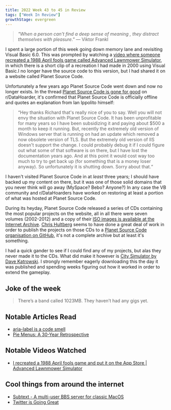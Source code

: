 ```yaml
---
title: 2022 Week 43 to 45 in Review
tags: ["Week In Review"]
growthStage: evergreen
---
```


> _"When a person can't find a deep sense of meaning , they distract themselves with pleasure."_
> — Viktor Frankl

I spent a large portion of this week going down memory lane and revisiting Visual Basic 6.0. This was prompted by watching a [video where someone recreated a 1988 April fools game called Advanced Lawnmower Simulator](https://www.youtube.com/watch?v=_UrYkTxayk0), in which there is a short clip of a recreation I had made in 2000 using Visual Basic.I no longer have the source code to this version, but I had shared it on a website called Planet Source Code.

Unfortunately a few years ago Planet Source Code went down and now no longer exists. In the thread [Planet Source Code is gone for good](https://www.reddit.com/r/DataHoarder/comments/if0sft/planet_source_code_is_gone_for_good/) on r/DataHoarder, it's confirmed that Planet Source Code is officially offline and quotes an explanation from Ian Ippolito himself:

> “Hey thanks Richard that's really nice of you to say. Well you will not envy the situation with Planet Source Code. It has been unprofitable for many years so I have been subsidizing it and paying about $500 a month to keep it running. But, recently the extremely old version of Windows server that is running on had an update which removed a now obsolete version of TLS. But the extremely old version of IIS doesn't support the change. I could probably debug it if I could figure out what some of that software is on there, but I have lost the documentation years ago. And at this point it would cost way too much to try to get back up (for something that is a money loser anyway). So unfortunately it is shutting down. Sorry about that.“

I haven't visited Planet Source Code in at _least_ three years; I should have backed up my content on there, but it was one of those solid domains that you never think will go away (MySpace? Bebo? Anyone?) In any case the VB community and r/DataHoarders have worked on restoring at least a portion of what was hosted at Planet Source Code.

During its heyday, Planet Source Code released a series of CDs containing the most popular projects on the website, all in all there were seven volumes (2002-2012) and a copy of their [ISO images is available at the Internet Archive](https://archive.org/details/PSC-JUMBO_RESOURCE_CD). [Chris Hultberg](https://github.com/chrishultberg) seems to have done a great deal of work in order to publish the projects on those CDs to a [Planet Source Code organisation on GitHub](https://github.com/Planet-Source-Code), it's not a complete archive but at least it's something.

I had a quick gander to see if I could find any of my projects, but alas they never made it to the CDs. What did make it however is [City Simulator by Dave Katrowski](https://github.com/Planet-Source-Code/dave-katrowski-city-simulator-partial__1-11216). I strongly remember eagerly downloading this the day it was published and spending weeks figuring out how it worked in order to extend the gameplay.

## Joke of the week
> There’s a band called 1023MB. They haven’t had any gigs yet.

## Notable Articles Read
- [aria-label is a code smell](https://ericwbailey.website/published/aria-label-is-a-code-smell/)
- [Pie Menus: A 30-Year Retrospective](https://donhopkins.medium.com/pie-menus-936fed383ff1)

## Notable Videos Watched
- [I recreated a 1988 April fools game and put it on the App Store | Advanced Lawnmower Simulator](https://www.youtube.com/watch?v=_UrYkTxayk0)

## Cool things from around the internet
- [Subtext - A multi-user BBS server for classic MacOS](https://jcs.org/subtext)
- [Twitter is Going Great](https://twitterisgoinggreat.com/)